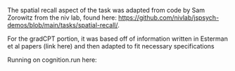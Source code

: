 The spatial recall aspect of the task was adapted from code by Sam Zorowitz from the niv lab, found here: https://github.com/nivlab/jspsych-demos/blob/main/tasks/spatial-recall/.

For the gradCPT portion, it was based off of information written in Esterman et al papers (link here) and then adapted to fit necessary specifications

Running on cognition.run here: 
